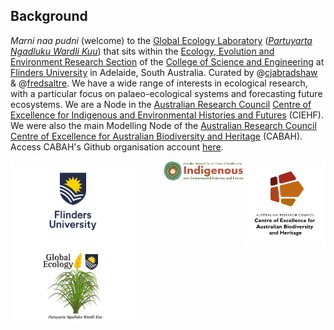 ## Background
<em>Marni naa pudni</em> (welcome) to the <a href="https://globalecologyflinders.com/">Global Ecology Laboratory</a> (<a href="https://globalecologyflinders.com/partuyarta-ngadluku-wardli-kuu/"><em>Partuyarta Ngadluku Wardli Kuu</em></a>) that sits within the <a href="https://www.flinders.edu.au/college-science-engineering/who-we-are/ecology-evolution-environment">Ecology, Evolution and Environment Research Section</a> of the <a href="https://www.flinders.edu.au/college-science-engineering">College of Science and Engineering</a> at <a href="https://www.flinders.edu.au/">Flinders University</a> in Adelaide, South Australia. Curated by @<a href="https://github.com/cjabradshaw">cjabradshaw</a> & @<a href="https://github.com/FredSaltre">fredsaltre</a>.
<a rel="me" href="https://ecoevo.social/@GlobEcoFlinders"></a>
We have a wide range of interests in ecological research, with a particular focus on palaeo-ecological systems and forecasting future ecosystems. We are a Node in the <a href="http://www.arc.gov.au/">Australian Research Council</a> <a href="http://ciehf.au">Centre of Excellence for Indigenous and Environmental Histories and Futures</a> (CIEHF). We were also the main Modelling Node of the <a href="http://www.arc.gov.au/">Australian Research Council</a> <a href="http://epicaustralia.org.au/">Centre of Excellence for Australian Biodiversity and Heritage</a> (CABAH). Access CABAH's Github organisation account <a href="https://github.com/CABAH">here</a>.

[<img src="https://github.com/GlobalEcologyFlinders/.github/blob/main/profile/CabahFCP.jpg" alt="ARC Centre of Excellence for Australian Biodiversity and Heritage" width="130" align="right" />](http://EpicAustralia.org.au)
[<img src="https://github.com/GlobalEcologyFlinders/.github/blob/main/profile/CIEHF_Logo_Email_Version%20Transparent.png" alt="ARC Centre of Excellence for Indigenous and Environmental Histories and Futures" width="130" align="right" />](http://ciehf.au)
[<img src="https://github.com/GlobalEcologyFlinders/.github/blob/main/profile/Flinders_University_Logo_Stacked_RGB_Master.png" alt="Flinders University" width="200" align="center" />](http://www.flinders.edu.au)
[<img src="https://github.com/GlobalEcologyFlinders/.github/blob/main/profile/GEL%20Logo%20Kaurna%20New%20Transp.png" alt="Global Ecology Laboratory" width="200" align="left" />](http://GlobalEcologyFlinders.com)

